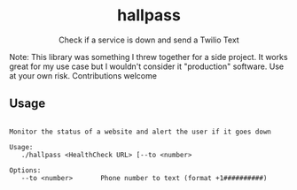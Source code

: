 <h1 align=center>hallpass</h1>

<p align=center>Check if a service is down and send a Twilio Text</p>

Note: This library was something I threw together for a side project. It works great for my use
case but I wouldn't consider it "production" software. Use at your own risk. Contributions welcome

## Usage

```

Monitor the status of a website and alert the user if it goes down

Usage:
   ./hallpass <HealthCheck URL> [--to <number>

Options:
   --to <number>       Phone number to text (format +1##########)


```
